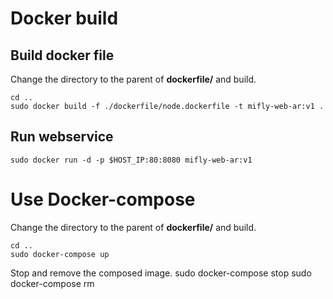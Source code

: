 # Docker build

## Build docker file

Change the directory to the parent of **dockerfile/** and build.

    cd ..
    sudo docker build -f ./dockerfile/node.dockerfile -t mifly-web-ar:v1 .

## Run webservice

    sudo docker run -d -p $HOST_IP:80:8080 mifly-web-ar:v1

# Use Docker-compose

Change the directory to the parent of **dockerfile/** and build.

    cd ..
    sudo docker-compose up

Stop and remove the composed image. 
    sudo docker-compose stop
    sudo docker-compose rm
    

